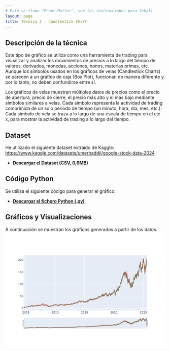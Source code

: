 ```yaml
---
# Esto se llama "Front Matter", son las instrucciones para Jekyll
layout: page
title: Técnica 2 - Candlestick Chart
---
```


## Descripción de la técnica

Este tipo de gráfico se utiliza como una herramienta de trading para visualizar y analizar los movimientos de precios a lo largo del tiempo de valores, derivados, monedas, acciones, bonos, materias primas, etc. Aunque los símbolos usados en los gráficos de velas (Candlestick Charts) se parecen a un gráfico de caja (Box Plot), funcionan de manera diferente y, por lo tanto, no deben confundirse entre sí.

Los gráficos de velas muestran múltiples datos de precios como el precio de apertura, precio de cierre, el precio más alto y el más bajo mediante símbolos similares a velas. Cada símbolo representa la actividad de trading comprimida de un solo período de tiempo (un minuto, hora, día, mes, etc.). Cada símbolo de vela se traza a lo largo de una escala de tiempo en el eje x, para mostrar la actividad de trading a lo largo del tiempo.

## Dataset

He utilizado el siguiente dataset extraído de Kaggle:
	https://www.kaggle.com/datasets/umerhaddii/google-stock-data-2024


* **[Descargar el Dataset (CSV, 0,6MB)](./assets/datasets/GOOG_2004-08-19_2025-08-20.csv)**

## Código Python

Se utiliza el siguiente código para generar el gráfico:

* **[Descargar el fichero Python (.py)](./assets/code/generacion_candlestick_chart.py)**

## Gráficos y Visualizaciones

A continuación se muestran los gráficos generados a partir de los datos.
![Gráfico](./assets/images/google_stock_candlestick.png)